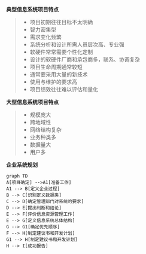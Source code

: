 **典型信息系统项目特点**
>* 项目初期往往目标不太明确
>* 智力密集型
>* 需求变化频繁
>* 系统分析和设计所需人员层次高、专业强
>* 软硬件常常需要个性化定制
>* 设计的软硬件厂商和承包商多，联系、协调复杂
>* 项目生命周期通常较短
>* 通常要采用大量的新技术
>* 使用与维护的要求高
>* 项目绩效往往难以评估和量化

**大型信息系统项目特点**
>* 规模庞大
>* 跨地域性
>* 网络结构复杂
>* 业务种类多
>* 数据量大
>* 用户多

**企业系统规划**

```mermaid
graph TD
A[项目确定] -->A1[准备工作]
A1 --> B[定义企业过程]
B --> C[识别定义数据类]
C --> D[确定管理部门对系统的要求]
D --> E[提出判断和结论]
E --> F[评价信息资源管理工作]
E --> G[定义信息系统总体结构]
G --> G1[确定优先顺序]
F --> H[制定建议书和开发计划]
G1 --> H[制定建议书和开发计划]
H --> I[成功报告]
```
